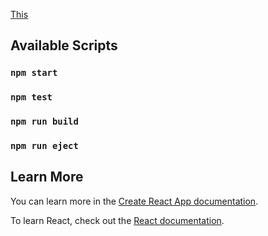 [This](https://www.freecodecamp.org/news/how-to-build-a-movie-search-app-using-react-hooks-24eb72ddfaf7/)

## Available Scripts

### `npm start`

### `npm test`

### `npm run build`

### `npm run eject`

## Learn More

You can learn more in the [Create React App documentation](https://facebook.github.io/create-react-app/docs/getting-started).

To learn React, check out the [React documentation](https://reactjs.org/).
